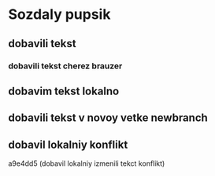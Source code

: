 # Sozdaly  pupsik

## dobavili tekst

### dobavili tekst cherez brauzer

## dobavim tekst lokalno

## dobavili tekst v novoy vetke newbranch


## dobavil lokalniy konflikt
 a9e4dd5 (dobavil lokalniy  izmenili tekct konflikt)
